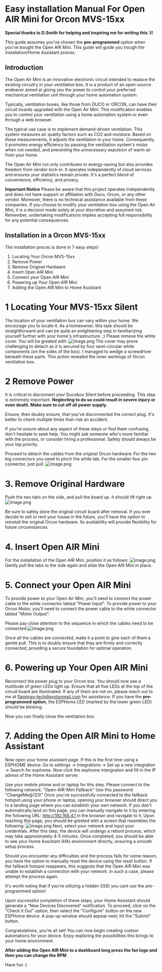  # Easy installation Manual For Open AIR Mini for Orcon MVS-15xx

 **Special thanks to D.Smith for helping and inspiring me for writing this :)!**

 This guide assumes you've chosen the **pre-programmed** option when you've bought the Open AIR Mini. This guide will guide you trough the installation/Home Assistant proces.

 ## Introduction

The Open Air Mini is an innovative electronic circuit intended to replace the existing circuitry in your ventilation box. It is a product of an open-source endeavor aimed at giving you the power to control your preferred mechanical ventilation unit through your home automation system.

Typically, ventilation boxes, like those from DUCO or ORCON, can have their circuit boards upgraded with the Open Air Mini. This modification enables you to control your ventilation using a home automation system or even through a web browser.

The typical use case is to implement demand-driven ventilation. This system measures air quality factors such as CO2 and moisture. Based on these measurements, it adjusts the ventilation in your home. Consequently, it promotes energy efficiency by pausing the ventilation system's motor when not needed, and preventing the unnecessary expulsion of warm air from your home.

The Open Air Mini not only contributes to energy-saving but also provides freedom from vendor lock-in. It operates independently of cloud services and ensures your statistics remain private. It's a perfect blend of convenience, efficiency, and privacy.

**Important Notice**
Please be aware that this project operates independently and does not have support or affiliation with Duco, Orcon, or any other vendor. Moreover, there is no technical assistance available from these companies. If you choose to modify your ventilation box using the Open Air Mini, it is a decision made solely at your discretion and assumed risk. Remember, undertaking modifications implies accepting full responsibility for any potential consequences.


 ## Installation in a Orcon MVS-15xx

 The installation proces is done in 7 easy steps!

 1. Locating Your Orcon MVS-15xx
 2. Remove Power
 3. Remove Original Hardware
 4. Insert Open AIR Mini
 5. Connect your Open AIR Mini
 6. Powering up Your Open AIR Mini
 7. Adding the Open AIR Mini to Home Assistant

# 1 Locating Your MVS-15xx Silent

The location of your ventilation box can vary within your home. We encourage you to locate it. As a homeowner, this task should be straightforward and can be quite an enlightening step in familiarizing yourself further with your home's infrastructure. ;)
Please remove the white cover. You will be greated with:
![image.png](https://github.com/Flamingo-tech/Open-AIR/blob/main/Open%20Air%20Mini/Pictures/1_Orcon.jpg?raw=true)
The cover may prove challenging to detach as it is secured by four semi-circular white components (on the sides of the box). I managed to wedge a screwdriver beneath these parts. This action revealed the inner workings of Orcon ventilation box.

# 2 Remove Power

It is critical to disconnect your Ducobox Silent before proceeding. This step is extremely important. **Neglecting to do so could result in severe injury or even death. Make sure to cut off all power supply.**

Ensure, then doubly ensure, that you've disconnected the correct plug. It's better to check multiple times than risk an accident.

If you're unsure about any aspect of these steps or find them confusing, don't hesitate to seek help. You might ask someone who's more familiar with the process, or consider hiring a professional. Safety should always be your top priority.

Proceed to detach the cables from the original Orcon hardware:
For the two big connectors you need to pinch the white tab. For the smaller four pin connector, just pull.
![image.png](https://github.com/Flamingo-tech/Open-AIR/blob/main/Open%20Air%20Mini/Pictures/2_Orcon.jpg?raw=true)


# 3. Remove Original Hardware

Push the two tabs on the side, and pull the board up. It should lift right up.
![image.png](https://github.com/Flamingo-tech/Open-AIR/blob/main/Open%20Air%20Mini/Pictures/3_Orcon.jpg?raw=true)

Be sure to safely store the original circuit board after removal. If you ever decide to sell or rent your house in the future, you'll have the option to reinstall the original Orcon hardware. Its availability will provide flexibility for future circumstances.

# 4. Insert Open AIR Mini

For the installation of the Open AIR Mini, position it as follows:
![image.png](https://github.com/Flamingo-tech/Open-AIR/blob/main/Open%20Air%20Mini/Pictures/4_Orcon.jpg?raw=true)
Gently pull the tabs to the side again and slide the Open AIR Mini in place.

# 5. Connect your Open AIR Mini

To provide power to your Open Air Mini, you'll need to connect the power cable to the white connector labled "Power Input". 
To provide power to your Orcon Motor, you'll need to connect the power cable to the white connector labled "Motor Output". 

Please pay close attention to the sequence in which the cables need to be connected:![image.png](https://github.com/Flamingo-tech/Open-AIR/blob/main/Open%20Air%20Mini/Pictures/5_Orcon.jpg?raw=true)

Once all the cables are connected, make it a point to give each of them a gentle pull. This is to doubly ensure that they are firmly and correctly connected, providing a secure foundation for optimal operation.

# 6. Powering up Your Open AIR Mini

Reconnect the power plug to your Orcon box. You should now see a multitude of green LEDs light up.
Ensure that all five LEDs at the top of the circuit board are illuminated. If any of them are not on, please reach out to me at flamingo-tech@protonmail.com for assistance.
If you have the **pre-programmed option**, the ESPHome LED (marked by the lower green LED) should be blinking.

Now you can finally close the ventilation box.

# 7. Adding the Open AIR Mini to Home Assistant

Now open your home assistant page.
If this is the first time using a ESPHOME device:
Go to settings -> Integrations -> Set up a new integration -> Search for esphome.
Now click the esphome intergration and fill in the IP adress of the Home Assistant server. 

Use your mobile phone and or laptop for this step. Please connect to the following network: "Open-AIR-Mini Fallback"
Use this password: "ChangeMe@123!"
Once you've successfully connected to the fallback hotspot using your phone or laptop, opening your browser should direct you to a landing page where you can establish your own network.
If you don't automatically land on this page, you can manually navigate to it by entering the following URL: http://192.168.4.1 in the browser and navigate to it.
Upon reaching this page, you should be greeted with a screen that resembles the following:
![image.png](https://github.com/Flamingo-tech/Open-AIR/blob/main/Open%20Air%20Mini/Pictures/13.png?raw=true)
Next, select your network and input your credentials. After this step, the device will undergo a reboot process, which may take approximately 4-5 minutes. Once completed, you should be able to see your Home Assistant (HA) environment directly, ensuring a smooth setup process.

Should you encounter any difficulties and the process fails for some reason, you have the option to manually reset the device using the reset button. If the fallback hotspot reappears, this suggests that the Open AIR Mini was unable to establish a connection with your network. In such a case, please attempt the process again.

It's worth noting that if you're utilizing a hidden SSID you cant use the pre-programmed option!


Upon successful completion of these steps, your Home Assistant should generate a "New Devices Discovered" notification. To proceed, click on the "Check it Out" option, then select the "Configure" button on the new ESPHome device. A pop-up window should appear next; hit the "Submit" button.

Congratulations, you're all set! You can now begin creating custom automations for your device. Enjoy exploring the possibilities this brings to your home environment.

**After adding the Open AIR Mini to a dashboard long press the fan logo and then you can change the RPM**

Have fun :)